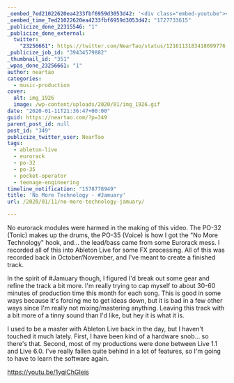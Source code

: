 ```yaml
---
_oembed_7ed21022620ea4233fbf6959d3053d42: '<div class="embed-youtube"><iframe title="No More Technology - #Jamuary" width="750" height="422" src="https://www.youtube.com/embed/1yqiChGIeis?feature=oembed" frameborder="0" allow="accelerometer; autoplay; clipboard-write; encrypted-media; gyroscope; picture-in-picture; web-share" referrerpolicy="strict-origin-when-cross-origin" allowfullscreen></iframe></div>'
_oembed_time_7ed21022620ea4233fbf6959d3053d42: "1727733615"
_publicize_done_22315546: "1"
_publicize_done_external:
  twitter:
    "23256661": https://twitter.com/NearTao/status/1216113183418699776
_publicize_job_id: "39434579882"
_thumbnail_id: "351"
_wpas_done_23256661: "1"
author: neartao
categories:
  - music-production
cover:
  alt: img_1926
  image: /wp-content/uploads/2020/01/img_1926.gif
date: "2020-01-11T21:36:47+00:00"
guid: https://neartao.com/?p=349
parent_post_id: null
post_id: "349"
publicize_twitter_user: NearTao
tags:
  - ableton-live
  - eurorack
  - po-32
  - po-35
  - pocket-operator
  - teenage-engineering
timeline_notification: "1578778949"
title: 'No More Technology - #Jamuary'
url: /2020/01/11/no-more-technology-jamuary/

---
```

No eurorack modules were harmed in the making of this video. The PO-32 (Tonic) makes up the drums, the PO-35 (Voice) is how I got the "No More Technology" hook, and... the lead/bass came from some Eurorack mess. I recorded all of this into Ableton Live for some FX processing. All of this was recorded back in October/November, and I've meant to create a finished track.

In the spirit of #Jamuary though, I figured I'd break out some gear and refine the track a bit more. I'm really trying to cap myself to about 30-60 minutes of production time this month for each song. This is good in some ways because it's forcing me to get ideas down, but it is bad in a few other ways since I'm really not mixing/mastering anything. Leaving this track with a bit more of a tinny sound than I'd like, but hey it is what it is.

I used to be a master with Ableton Live back in the day, but I haven't touched it much lately. First, I have been kind of a hardware snob... so there's that. Second, most of my productions were done between Live 1.1 and Live 6.0. I've really fallen quite behind in a lot of features, so I'm going to have to learn the software again.

https://youtu.be/1yqiChGIeis
